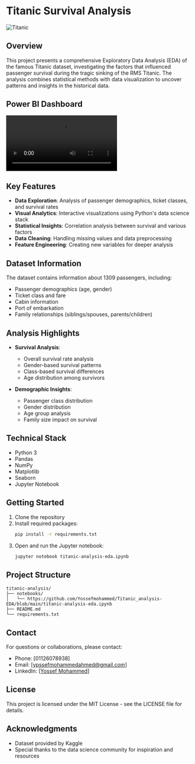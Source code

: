 # Titanic Survival Analysis

![Titanic](https://upload.wikimedia.org/wikipedia/commons/thumb/f/fd/RMS_Titanic_3.jpg/1200px-RMS_Titanic_3.jpg)

## Overview
This project presents a comprehensive Exploratory Data Analysis (EDA) of the famous Titanic dataset, investigating the factors that influenced passenger survival during the tragic sinking of the RMS Titanic. The analysis combines statistical methods with data visualization to uncover patterns and insights in the historical data.

## Power BI Dashboard
![Titanic Dashbord](https://github.com/Yossefmohammed/Titanic_analysis-EDA/blob/main/Titanic%20analysis%20power%20bi.mp4)
## Key Features
- **Data Exploration**: Analysis of passenger demographics, ticket classes, and survival rates
- **Visual Analytics**: Interactive visualizations using Python's data science stack
- **Statistical Insights**: Correlation analysis between survival and various factors
- **Data Cleaning**: Handling missing values and data preprocessing
- **Feature Engineering**: Creating new variables for deeper analysis

## Dataset Information
The dataset contains information about 1309 passengers, including:
- Passenger demographics (age, gender)
- Ticket class and fare
- Cabin information
- Port of embarkation
- Family relationships (siblings/spouses, parents/children)

## Analysis Highlights
- **Survival Analysis**: 
  - Overall survival rate analysis
  - Gender-based survival patterns
  - Class-based survival differences
  - Age distribution among survivors

- **Demographic Insights**:
  - Passenger class distribution
  - Gender distribution
  - Age group analysis
  - Family size impact on survival

## Technical Stack
- Python 3
- Pandas
- NumPy
- Matplotlib
- Seaborn
- Jupyter Notebook

## Getting Started
1. Clone the repository
2. Install required packages:
   ```bash
   pip install -r requirements.txt
   ```
3. Open and run the Jupyter notebook:
   ```bash
   jupyter notebook titanic-analysis-eda.ipynb
   ```

## Project Structure
```
titanic-analysis/
├── notebooks/
│   └── https://github.com/Yossefmohammed/Titanic_analysis-EDA/blob/main/titanic-analysis-eda.ipynb
├── README.md
└── requirements.txt
```

## Contact
For questions or collaborations, please contact:
- Phone: [01126078938]
- Email: [ypssefmohammedahmed@gmail.com]
- LinkedIn: [[Yossef Mohammed](https://www.linkedin.com/in/yossef-mohammed-358802275/)]

## License
This project is licensed under the MIT License - see the LICENSE file for details.

## Acknowledgments
- Dataset provided by Kaggle
- Special thanks to the data science community for inspiration and resources
